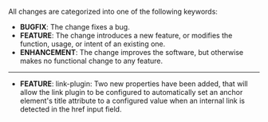 All changes are categorized into one of the following keywords:

- **BUGFIX**: The change fixes a bug.
- **FEATURE**: The change introduces a new feature, or modifies the function,
               usage, or intent of an existing one.
- **ENHANCEMENT**: The change improves the software, but otherwise makes no
                   functional change to any feature.

----

- **FEATURE**: link-plugin: Two new properties have been added, that will allow
			   the link plugin to be configured to automatically set an anchor
			   element's title attribute to a configured value when an internal
			   link is detected in the href input field.
